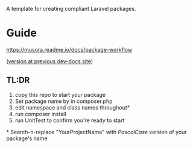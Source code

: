A template for creating compliant Laravel packages.

Guide
==============================================

https://musora.readme.io/docs/package-workflow

([version at previous dev-docs site](https://railroadmedia.github.io/raildocs/?current-md=programming-guides%2Fpackage-development-workflow.md))


TL:DR
---------------------------------------------

1. copy this repo to start your package
1. Set package name by in composer.php
1. edit namespace and class names throughout\*
1. run composer install
1. run UnitTest to confirm you're ready to start 

\* Search-n-replace "YourProjectName" with *PascalCase* version of your package's name
